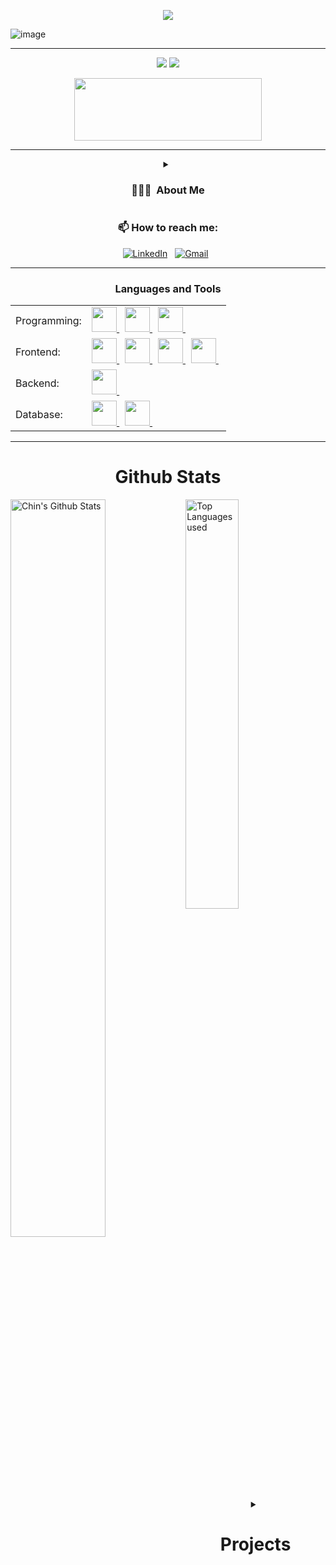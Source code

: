 <p align="center">
<img src="https://readme-typing-svg.herokuapp.com?font=Poppins&weight=700&size=28&duration=4500&pause=1000&color=0E75B6&width=350&center=true&width=480&lines=%3C+Hello+World,+Chin+Here+%2F%3E;%3C+Full+Stack+Wizard+%2F%3E">
</p>

<p align="center">

  ![image](https://user-images.githubusercontent.com/61057666/169029838-74df663d-2e62-4d77-bdff-b43f7d63f00f.png)

</p>
<hr>

<p align="center">
  <img src="https://komarev.com/ghpvc/?username=ChinmayeeAvadhani&color=red" ></img>
  <a href="https://github.com/ChinmayeeAvadhani"> <img src="https://img.shields.io/github/followers/ChinmayeeAvadhani?label=follow&style=social"></img> </a>
</p>

<p align="center">
  <a href="https://chinmayeeavadhani.tech" target="_blank"> 
    <img height=100 width=300 src="https://thumbs.dreamstime.com/b/portfolio-text-written-over-colorful-background-portfolio-business-texture-colorful-blocks-195693092.jpg"> 
  </a>
</p>
<hr>

<details align="center"> 
  <summary>
    <h3 align="center"> 👨🏻‍💻 &nbsp;About Me </h3>
  </summary>

  💡 &nbsp; Hi there! I'm Chin, a passionate **Frontend Developer** and an active **Open Source Contributor**. My journey in tech has been a blend of creating interactive web experiences and contributing to the open-source community. 
  
  🌱 &nbsp;Currently, I'm sharpening my skills in **Data Structures and Algorithms (DSA)** while building projects in **React**, **TypeScript**, and other frontend technologies. \
  💻 &nbsp;I love collaborating with developers from around the world and contributing to meaningful projects in the open-source space. 
  
  🚀 &nbsp;When I'm not coding, you'll find me exploring new tech trends, gaming, or playing sports like badminton and basketball.
</details>

<h3 align="center"> 📫 How to reach me: </h3>

<div align="center" width=full>
  <a href="https://www.linkedin.com/in/chinmayeeavadhani"><img alt="LinkedIn" src="https://img.shields.io/badge/linkedin%20-%230077B5.svg?&style=flat&logo=linkedin&logoColor=white"/></a> &nbsp;
  <a href="mailto:chinmayeeravadhani37@gmail.com"><img alt="Gmail" src="https://img.shields.io/badge/Gmail-D14836?style=flat&logo=gmail&logoColor=white" /></a> &nbsp;

</div>

<hr>

<h3 align="center">  Languages and Tools </h3>
<div align="center" width=full>

<table>
  <tr>
    <td>Programming:</td>
    <td>
      <a href="https://www.java.com" target="_blank"> <img src="https://skillicons.dev/icons?i=java" width="40" height="40"/> </a>&nbsp;
      <a href="https://www.python.org" target="_blank"> <img src="https://skillicons.dev/icons?i=py" width="40" height="40"/> </a>&nbsp;
      <a href="https://www.cprogramming.com/" target="_blank"> <img src="https://skillicons.dev/icons?i=c" width="40" height="40"/> </a>&nbsp;
    </td>
  </tr>
  <tr>
    <td>Frontend:</td>
    <td>
      <a href="https://www.w3.org/html/" target="_blank"> <img src="https://skillicons.dev/icons?i=html" width="40" height="40"/> </a>&nbsp;
      <a href="https://www.w3schools.com/css/" target="_blank"> <img src="https://skillicons.dev/icons?i=css" width="40" height="40"/> </a>&nbsp;
      <a href="https://developer.mozilla.org/en-US/docs/Web/JavaScript" target="_blank"> <img src="https://skillicons.dev/icons?i=js" width="40" height="40"/> </a>&nbsp; 
      <a href="https://reactjs.org/" target="_blank"> <img src="https://skillicons.dev/icons?i=react" width="40" height="40"/> </a>&nbsp; 
   </td>
  </tr>

  <tr>
    <td>Backend:</td>
    <td>
      <a href="https://nodejs.org" target="_blank"> <img src="https://skillicons.dev/icons?i=nodejs" width="40" height="40"/> </a>&nbsp;
    </td>
  </tr>
  <tr>
    <td>Database:</td>
    <td>
      <a href="https://www.mongodb.com/" target="_blank"> <img src="https://skillicons.dev/icons?i=mongodb" width="40" height="40"/> </a>&nbsp; 
      <a href="https://www.mysql.com/" target="_blank"> <img src="https://skillicons.dev/icons?i=mysql" width="40" height="40"/> </a>&nbsp;
    </td>
  </tr>
</table>

</div>
<hr>

<h1 align="center">Github Stats</h1>
 
<img align="left" alt="Chin's Github Stats" src="https://github-readme-stats.vercel.app/api?username=ChinmayeeAvadhani&&show_icons=true&theme=dark" width="55%"  />
<img alt="Top Languages used" src="https://github-readme-stats.vercel.app/api/top-langs/?username=ChinmayeeAvadhani&layout=compact&theme=dark" width="41%"  />
<br>

<details align="center">
  <summary>
    <h1 align="center">Projects</h1>
  </summary>

  <div align="center">
    <a href="https://z-social-7.netlify.app/"><img src="https://github-readme-stats.vercel.app/api/pin/?username=Chin
```
